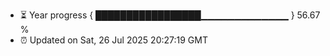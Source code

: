 - ⏳ Year progress { █████████████████▁▁▁▁▁▁▁▁▁▁▁▁▁ } 56.67 %
- ⏰ Updated on Sat, 26 Jul 2025 20:27:19 GMT

